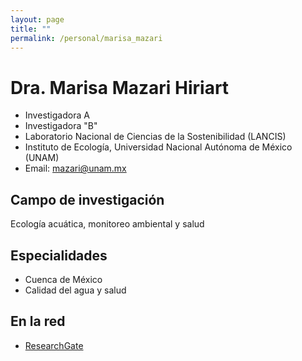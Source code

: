 ```yaml
---
layout: page
title: ""
permalink: /personal/marisa_mazari
---
```


# Dra. Marisa Mazari Hiriart

- Investigadora A
- Investigadora "B"
- Laboratorio Nacional de Ciencias de la Sostenibilidad (LANCIS)
- Instituto de Ecología, Universidad Nacional Autónoma de México (UNAM)
- Email: mazari@unam.mx


## Campo de investigación

Ecología acuática, monitoreo ambiental y salud

## Especialidades

- Cuenca de México
- Calidad del agua y salud

## En la red

- [ResearchGate](https://www.researchgate.net/profile/Marisa_Mazari-Hiriart)
